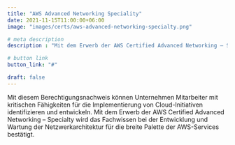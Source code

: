 ```yaml
---
title: "AWS Advanced Networking Speciality"
date: 2021-11-15T11:00:00+06:00
image: "images/certs/aws-advanced-networking-specialty.png"

# meta description
description : "Mit dem Erwerb der AWS Certified Advanced Networking – Specialty wird das Fachwissen bei der Entwicklung und Wartung der Netzwerkarchitektur für die breite Palette der AWS-Services bestätigt."

# button link
button_link: "#"

draft: false
---
```


Mit diesem Berechtigungsnachweis können Unternehmen Mitarbeiter mit kritischen Fähigkeiten für die Implementierung von Cloud-Initiativen identifizieren und entwickeln. Mit dem Erwerb der AWS Certified Advanced Networking – Specialty wird das Fachwissen bei der Entwicklung und Wartung der Netzwerkarchitektur für die breite Palette der AWS-Services bestätigt.